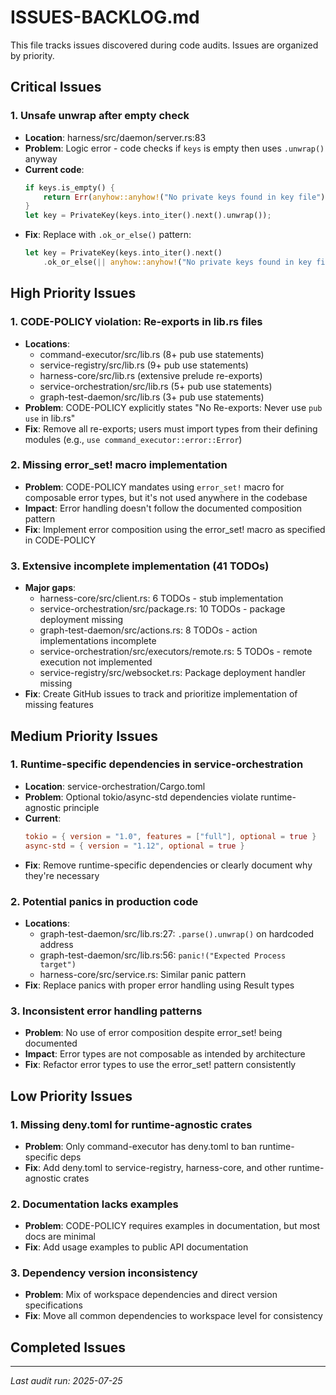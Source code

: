 # ISSUES-BACKLOG.md

This file tracks issues discovered during code audits. Issues are organized by priority.

## Critical Issues

### 1. Unsafe unwrap after empty check
- **Location**: harness/src/daemon/server.rs:83
- **Problem**: Logic error - code checks if `keys` is empty then uses `.unwrap()` anyway
- **Current code**: 
  ```rust
  if keys.is_empty() {
      return Err(anyhow::anyhow!("No private keys found in key file"));
  }
  let key = PrivateKey(keys.into_iter().next().unwrap());
  ```
- **Fix**: Replace with `.ok_or_else()` pattern:
  ```rust
  let key = PrivateKey(keys.into_iter().next()
      .ok_or_else(|| anyhow::anyhow!("No private keys found in key file"))?);
  ```

## High Priority Issues

### 1. CODE-POLICY violation: Re-exports in lib.rs files
- **Locations**: 
  - command-executor/src/lib.rs (8+ pub use statements)
  - service-registry/src/lib.rs (9+ pub use statements)  
  - harness-core/src/lib.rs (extensive prelude re-exports)
  - service-orchestration/src/lib.rs (5+ pub use statements)
  - graph-test-daemon/src/lib.rs (3+ pub use statements)
- **Problem**: CODE-POLICY explicitly states "No Re-exports: Never use `pub use` in lib.rs"
- **Fix**: Remove all re-exports; users must import types from their defining modules (e.g., `use command_executor::error::Error`)

### 2. Missing error_set! macro implementation
- **Problem**: CODE-POLICY mandates using `error_set!` macro for composable error types, but it's not used anywhere in the codebase
- **Impact**: Error handling doesn't follow the documented composition pattern
- **Fix**: Implement error composition using the error_set! macro as specified in CODE-POLICY

### 3. Extensive incomplete implementation (41 TODOs)
- **Major gaps**:
  - harness-core/src/client.rs: 6 TODOs - stub implementation
  - service-orchestration/src/package.rs: 10 TODOs - package deployment missing
  - graph-test-daemon/src/actions.rs: 8 TODOs - action implementations incomplete
  - service-orchestration/src/executors/remote.rs: 5 TODOs - remote execution not implemented
  - service-registry/src/websocket.rs: Package deployment handler missing
- **Fix**: Create GitHub issues to track and prioritize implementation of missing features

## Medium Priority Issues

### 1. Runtime-specific dependencies in service-orchestration
- **Location**: service-orchestration/Cargo.toml
- **Problem**: Optional tokio/async-std dependencies violate runtime-agnostic principle
- **Current**: 
  ```toml
  tokio = { version = "1.0", features = ["full"], optional = true }
  async-std = { version = "1.12", optional = true }
  ```
- **Fix**: Remove runtime-specific dependencies or clearly document why they're necessary

### 2. Potential panics in production code
- **Locations**:
  - graph-test-daemon/src/lib.rs:27: `.parse().unwrap()` on hardcoded address
  - graph-test-daemon/src/lib.rs:56: `panic!("Expected Process target")`
  - harness-core/src/service.rs: Similar panic pattern
- **Fix**: Replace panics with proper error handling using Result types

### 3. Inconsistent error handling patterns
- **Problem**: No use of error composition despite error_set! being documented
- **Impact**: Error types are not composable as intended by architecture
- **Fix**: Refactor error types to use the error_set! pattern consistently

## Low Priority Issues

### 1. Missing deny.toml for runtime-agnostic crates
- **Problem**: Only command-executor has deny.toml to ban runtime-specific deps
- **Fix**: Add deny.toml to service-registry, harness-core, and other runtime-agnostic crates

### 2. Documentation lacks examples
- **Problem**: CODE-POLICY requires examples in documentation, but most docs are minimal
- **Fix**: Add usage examples to public API documentation

### 3. Dependency version inconsistency
- **Problem**: Mix of workspace dependencies and direct version specifications
- **Fix**: Move all common dependencies to workspace level for consistency

## Completed Issues

---
*Last audit run: 2025-07-25*